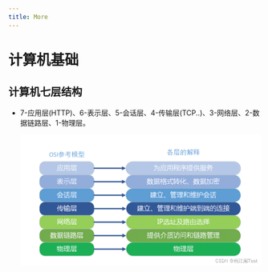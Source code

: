 ```yaml
---
title: More
---
```


# 计算机基础

## 计算机七层结构

- 7-应用层(HTTP)、6-表示层、5-会话层、4-传输层(TCP..)、3-网络层、2-数据链路层、1-物理层。

  ![正则备忘录](./assets/osi.png)
